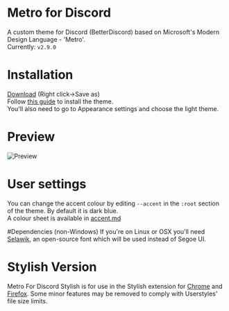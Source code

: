 # Metro for Discord
A custom theme for Discord (BetterDiscord) based on Microsoft's Modern Design Language - 'Metro'.  
Currently: `v2.9.0`  

# Installation
[Download](https://raw.githubusercontent.com/TakosThings/Metro-for-Discord/master/Metro_for_Discord.theme.css) (Right click->Save as)  
Follow [this guide](https://i.imgur.com/DdIgnGl.png) to install the theme.  
You'll also need to go to Appearance settings and choose the light theme.

# Preview
![Preview](http://i.imgur.com/UBqoqmJ.png)

# User settings
You can change the accent colour by editing `--accent` in the `:root` section of the theme. By default it is dark blue.  
A colour sheet is available in [accent.md](https://github.com/TakosThings/Metro-for-Discord/blob/master/accent.md)  

#Dependencies (non-Windows)
If you're on Linux or OSX you'll need [Selawik](https://github.com/winjs/winstrap/blob/master/src/fonts/selawk.ttf), an open-source font which will be used instead of Segoe UI.  

# Stylish Version
Metro For Discord Stylish is for use in the Stylish extension for [Chrome](https://chrome.google.com/webstore/detail/fjnbnpbmkenffdnngjfgmeleoegfcffe) and [Firefox](https://addons.mozilla.org/en-US/firefox/addon/stylish/). Some minor features may be removed to comply with Userstyles' file size limits.  
